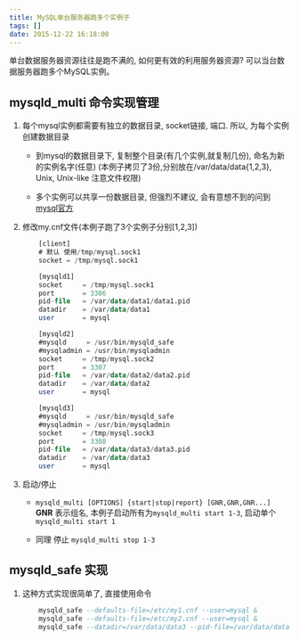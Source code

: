 ```yaml
---
title: MySQL单台服务器跑多个实例子
tags: []
date: 2015-12-22 16:18:00
---
```


单台数据服务器资源往往是跑不满的, 如何更有效的利用服务器资源? 可以当台数据服务器跑多个MySQL实例。

<!-- more -->

## mysqld_multi 命令实现管理 ##

1. 每个mysql实例都需要有独立的数据目录, socket链接, 端口. 所以, 为每个实例创建数据目录

    * 到mysql的数据目录下, 复制整个目录(有几个实例,就复制几份), 命名为新的实例名字(任意) (本例子拷贝了3份,分别放在/var/data/data{1,2,3}, Unix, Unix-like 注意文件权限)

    * 多个实例可以共享一份数据目录, 但强烈不建议, 会有意想不到的问到[mysql官方](http://dev.mysql.com/doc/refman/5.7/en/multiple-data-directories.html)

2. 修改my.cnf文件(本例子跑了3个实例子分别[1,2,3])

    ```sql
        [client]
        # 默认 使用/tmp/mysql.sock1
        socket = /tmp/mysql.sock1

        [mysqld1]
        socket     = /tmp/mysql.sock1
        port       = 3306
        pid-file   = /var/data/data1/data1.pid
        datadir    = /var/data/data1
        user       = mysql

        [mysqld2]
        #mysqld     = /usr/bin/mysqld_safe
        #mysqladmin = /usr/bin/mysqladmin
        socket     = /tmp/mysql.sock2
        port       = 3307
        pid-file   = /var/data/data2/data2.pid
        datadir    = /var/data/data2
        user	   = mysql

        [mysqld3]
        #mysqld     = /usr/bin/mysqld_safe
        #mysqladmin = /usr/bin/mysqladmin
        socket     = /tmp/mysql.sock3
        port       = 3308
        pid-file   = /var/data/data3/data3.pid
        datadir    = /var/data/data3
        user	   = mysql
    ```

3. 启动/停止

    * `mysqld_multi [OPTIONS] {start|stop|report} [GNR,GNR,GNR...]` **GNR** 表示组名, 本例子启动所有为`mysqld_multi start 1-3`, 启动单个 `mysqld_multi start 1`

    * 同理 停止 `mysqld_multi stop 1-3`

##  mysqld_safe 实现 ##

1. 这种方式实现很简单了, 直接使用命令

    ```sql
        mysqld_safe --defaults-file=/etc/my1.cnf --user=mysql &
        mysqld_safe --defaults-file=/etc/my2.cnf --user=mysql &
        mysqld_safe --datadir=/var/data/data3 --pid-file=/var/data/data3/data3.pid --socket=/tmp/mysql.sock3 --user=mysql &
    ```
